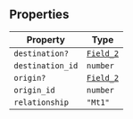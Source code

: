 ## Properties

| Property | Type |
| ------ | ------ |
| <a id="destination"></a> `destination?` | [`Field_2`](Field_2.md) |
| <a id="destination_id"></a> `destination_id` | `number` |
| <a id="origin"></a> `origin?` | [`Field_2`](Field_2.md) |
| <a id="origin_id"></a> `origin_id` | `number` |
| <a id="relationship"></a> `relationship` | `"Mt1"` |
